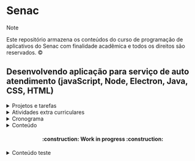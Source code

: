 # Senac

> [!NOTE]
> Este repositório armazena os conteúdos do curso de programação de aplicativos do Senac com finalidade acadêmica e todos os direitos são reservados. :copyright:



## Desenvolvendo aplicação para serviço de auto atendimento (javaScript, Node, Electron, Java, CSS, HTML)

<details>
  <summary> Projetos e tarefas </summary>

| Projeto | Entrega | DeadLine | Imagem | Acesso ao projeto |
| ---- | ---- | ---- | ---- | ---- |
| Exercicíos de lógica e algoritmo | [Conversão de Metros para Pés](https://github.com/diegoppz/senacJS/blob/main/exercicios/calculadoras/metros.js) | 04/07/2024 | ![Image4](https://github.com/diegoppz/senacJS/blob/main/wasArchivementCertifications/othersArchivementsAndImages/Screenshot%202024-07-09%20180327.png) | [j]() |
| ---- | ---- | ---- | ---- | ---- |

</details>


<details>
  <summary> Atividades extra curriculares </summary>

  [Clique aqui para visualizar todos os registros](https://github.com/diegowps/senacJS/tree/main/wasArchivementCertifications)

    01.01.00 - Calculadoras

  01.01.01 - Conversor Metros(M) em Pés(ft)

Para executar os blocos de código a seguir, é necessário importar as bibliotecas [colors](https://www.npmjs.com/package/colors) e [readline-sync](https://www.npmjs.com/package/readline-sync).

Após clonar o repositório [metros.js](https://github.com/diegowps/senacJS/blob/main/exercicios/calculadoras/metros.js), Execute em seu terminal as instalações com os comandos a seguir:

 readline-sync
- `npm i readline-sync`
 colors
`npm i colors`

Execute a aplicação no terminal com o comando 
``` node metros.js ```

Informe a quantidade de Metros(M) que deseja converter em Pés(ft), a resposta deve ser o valor convertido para a unidade de medidas Pés(ft).

Qual a lógica por trás do código?

*1 metro* equivale a *3,28084 pés*

1 pé = 0,3048 Metros
1 metro	=	3,2808 pés

| Metros | > | Pés |
| ---- | ---- | ---- |
| 0 m | = | 0 |
| 0,001 m | = | 0,003281 |
| 0,002 m | = | 0,006562 |
| 0,009 m | = | 0,02953 |
| 0,01 m | = | 0,03281 |
| 0,09 m | = | 0,2953 |
| 0,1 m | = | 0,3281 |
| 1/5 m | = | 0,6562 |
| 1/2 m | = | 1,64 |
| 0,9 m | = | 2,953 |
| 1 m | = | 3,281 |
| 9 m	| =	| 29,53 |


Existem 3,28084 pés em 1 metro. Para transformar qualquer valor de metros para pés, basta multiplicar o valor em metros pelo fator multiplicador, conhecido também como fator de conversão que, neste caso, é igual a 3,28084.
Assim, 1 metro vezes 3,28084 corresponde a 3,28084 pés.

Definidas as constantes e variáveis

````
const input = require(`readline-sync`)
const divisor = 0.3048
console.clear()

let metros, valor
````
Dividido o valor em metros pela constante

````
console.log(`Conversor de Metros(M) em Pés(ft)`)
console.log()

metros = Number(input.question(`Quantos metros deseja converter: `))

valor = metros / divisor

console.log(valor.toFixed(2))
````


<!-- This content will not appear in the rendered Markdown -->
<!-- Diego -->


</details>

<details>
  <summary> Cronograma </summary>

  | Sprint | Data | UC | Atv | status | Obs |
  | --- | --- | ----- | -------- | -- | ---- |
  | Sprint 1 | 17 a 28/06/24 | UC | Atv | status | Obs |
  | Sprint 2 | 01 a 05/07/24 | UC | Atv3 | status | Obs |
  | Sprint 3 | 08 a 26/07/24 | UC | Atv4 | status | Obs |
  | Sprint 4 | 29 a 09/08/24 | UC | Atv5 | status | Obs |
  |   | 24-07-18 - THU - Thursday | UC | [Reverse String](https://coddy.tech/courses/30_days_of_logic_building_in_javascript/1_reverse_a_string) | :white_check_mark: Done | Task01 Coddy.tech / Doc [Freecodecamp](https://coddy.tech/courses/30_days_of_logic_building_in_javascript/1_reverse_a_string) |
  |   | 24-07-25 - THU - Thursday | UC | Atv | status | Obs |
  |   | 24-07-26 - FRI - Friday | UC | Atv | status | Obs |
  |   | 24-07-29 - MON - Monday | UC | Atv | status | Obs |
  |   | 24-07-30 - TUE - tuesday | UC | Atv | status | Obs |
  | Sprint 25 | 12 a 25/05/2025 | UC | Atv | status | Obs |
  | Sprint 26 | 26 a 06/06/2025 | UC | Atv | :alarm_clock: counting | Final sprint |
  |   | 25-06-06 - FRI - Friday | UC | Encerramento | :white_check_mark: Conclude | Prazo final |


  </details>

<details>
  <summary> Conteúdo </summary>

  </details>

<h4 align="center">    
 :construction:  Work in progress  :construction:
</h4>


<details>
  <summary> Conteúdo teste </summary>


## TEI-033 Assistente de desenvolvimento de aplicativo

### UC09 - Desenvolvimento de Algoritmo com javaScript - José de Assis

#### Exercícios

##### Algoritmos
[Code.org]()

##### Calculadoras
[Calculadoras aula]()
[Calculadoras extra](calculator.net)
###### metrosEmPes
###### Aquario
###### 
### UC14 - Manipular e otimizar imagens vetoriais, bitmaps, gráficos - Sirlene Sanches

  </details>